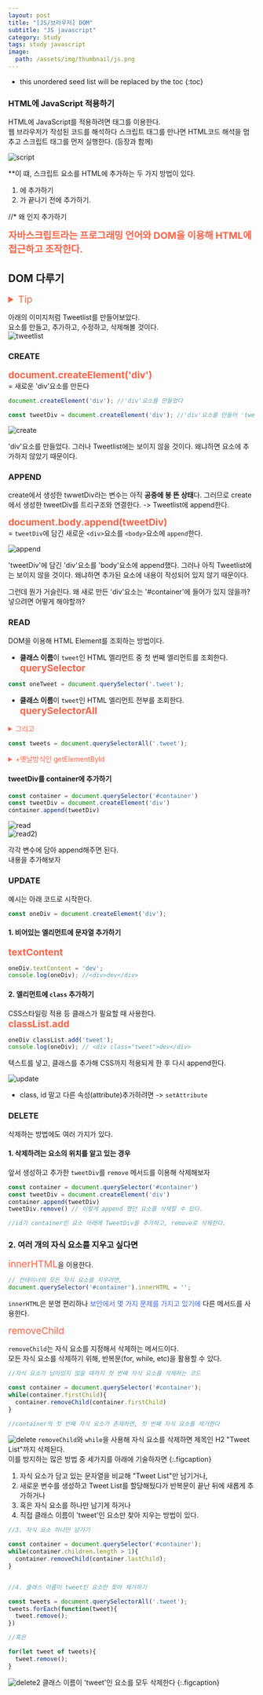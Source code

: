 ```yaml
---
layout: post
title: "[JS/브라우저] DOM"
subtitle: "JS javascript"
category: Study
tags: study javascript
image:
  path: /assets/img/thumbnail/js.png
---
```


* this unordered seed list will be replaced by the toc
{:toc}

<!--more-->

### HTML에 JavaScript 적용하기

HTML에 JavaScript를 적용하려면 <scritp></scritp>태그를 이용한다.  
웹 브라우저가 작성된 코드를 해석하다 스크립트 태그를 만나면 HTML코드 해석을 멈추고 스크립트 태그를 먼저 실행한다. (등장과 함께)  

![script](../../../assets/img/2023-01-18/script.png)  

**이 떄, 스크립트 요소를 HTML에 추가하는 두 가지 방법이 있다.  
1. <head></head>에 추가하기
2. </body>가 끝나기 전에 추가하기.

//* 왜 인지 추가하기  

**<span style="color: tomato; font-size: 1.2rem">자바스크립트라는 프로그래밍 언어와 DOM을 이용해 HTML에 접근하고 조작한다.</span>**  


## DOM 다루기

<details>
<summary style="color: tomato; font-size: 1.2rem">Tip</summary>
<div markdown="1">

- DOM구조를 조회할 때에는 `console.dir`이 유용하다
`console.dir`은 `console.log`와 달리 DOM을 객체의 모습으로 출력한다.  

</div>
</details>

아래의 이미지처럼 Tweetlist를 만들어보았다.  
요소를 만들고, 추가하고, 수정하고, 삭제해볼 것이다.  
![tweetlist](../../../assets/img/2023-01-18/tweetlist.png)  

### CREATE

**<span style="color: tomato; font-size: 1.2rem">document.createElement('div')</span>**  
= 새로운 'div'요소를 만든다


```javascript
document.createElement('div'); //'div'요소를 만들었다

const tweetDiv = document.createElement('div'); //'div'요소를 만들어 'twetDiv'에 할당했다.
```

![create](../../../assets/img/2023-01-18/create.png)  

'div'요소를 만들었다. 그러나 Tweetlist에는 보이지 않을 것이다. 왜냐하면 요소에 추가하지 않았기 때문이다.


### APPEND
create에서 생성한 twwetDiv라는 변수는 아직 **공중에 붕 뜬 상태**다.
그러므로 create에서 생성한 tweetDiv를 트리구조와 연결한다. -> Tweetlist에 append한다.  

**<span style="color: tomato; font-size: 1.2rem">document.body.append(tweetDiv)</span>**  
= `tweetDiv`에 담긴 새로운 `<div>`요소를 `<body>`요소에 `append`한다.


![append](../../../assets/img/2023-01-18/append.png)  


'tweetDiv'에 담긴 'div'요소를 'body'요소에 append했다. 그러나 아직 Tweetlist에는 보이지 않을 것이다. 왜냐하면 추가된 요소에 내용이 작성되어 있지 않기 때문이다.  

그런데 뭔가 거슬린다. 왜 새로 만든 'div'요소는 '#container'에 들어가 있지 않을까? 넣으려면 어떻게 해야할까?

### READ 
DOM을 이용해 HTML Element를 조회하는 방법이다.  

- **클래스 이름**이 `tweet`인 HTML 엘리먼트 중 첫 번째 엘리먼트를 조회한다.
**<span style="color: tomato; font-size: 1.2rem">querySelector</span>**  


```javascript
const oneTweet = document.querySelector('.tweet');
```


- **클래스 이름**이 `tweet`인 HTML 엘리먼트 전부를 조회한다.
**<span style="color: tomato; font-size: 1.2rem">querySelectorAll</span>**  

<details>
<summary style="color: tomato">그리고</summary>
<div markdown="1">

이렇게 조회한 HTML요소들은 배열처럼 'for'문을 사용할 수 있다. (배열은 아님)  
이런 배열 아닌 배열을 '유사배열', '배열형 객체' 등 다양하게 부른다.  
정식 명칭은 `Array-like Object`이다.

</div>
</details>


```javascript
const tweets = document.querySelectorAll('.tweet');
```

<details>
<summary style="color: tomato">+옛날방식인 getElementById</summary>
<div markdown="1">

DOM조회 메서드인 `getElementById`는 `querySelector`와 비슷한 역할을 하는 오래된 방식이다.


```javascript
const getOneTweet = document.getElementById('container')
const queryOneTweet = document.querySelector('#container')
console.log(getOneTweet === queryOneTweet) // true
```


</div>
</details>


#### tweetDiv를 container에 추가하기

```javascript
const container = document.querySelector('#container')
const tweetDiv = document.createElement('div')
container.append(tweetDiv)
```


![read](../../../assets/img/2023-01-18/read.png)  
![read2](../../../assets/img/2023-01-18/read2.png))


각각 변수에 담아 append해주면 된다.  
내용을 추가해보자  


### UPDATE

예시는 아래 코드로 시작한다.
```javascript
const oneDiv = document.createElement('div');
```


#### 1. 비어있는 엘리먼트에 문자열 추가하기
**<span style="color: tomato; font-size: 1.2rem">textContent</span>**  


```javascript
oneDiv.textContent = 'dev';
console.log(oneDiv); //<div>dev</div>
```


#### 2. 엘리먼트에 `class` 추가하기
CSS스타일링 적용 등 클래스가 필요할 때 사용한다.  
**<span style="color: tomato; font-size: 1.2rem">classList.add</span>**  


```javascript
oneDiv classList.add('tweet');
console.log(oneDiv); // <div class="tweet">dev</div>
```

텍스트를 넣고, 클래스를 추가해 CSS까지 적용되게 한 후 다시 append한다.  

![update](../../../assets/img/2023-01-18/update.png)


* class, id 말고 다른 속성(attribute)추가하려면 -> `setAttribute`


### DELETE
삭제하는 방법에도 여러 가지가 있다.  

#### 1. 삭제하려는 요소의 위치를 알고 있는 경우  
앞서 생성하고 추가한 `tweetDiv`를 `remove` 메서드를 이용해 삭제해보자

```javascript
const container = document.querySelector('#container')
const tweetDiv = document.createElement('div')
container.append(tweetDiv)
tweetDiv.remove() // 이렇게 append 했던 요소를 삭제할 수 있다.

//id가 container인 요소 아래에 TweetDiv를 추가하고, remove로 삭제한다.
```

### 2. 여러 개의 자식 요소를 지우고 싶다면
<span style="color: tomato; font-size: 1.2rem">innerHTML</span>을 이용한다.


```javascript
// 컨테이너의 모든 자식 요소를 지우려면,
document.querySelector('#container').innerHTML = '';
```


`innerHTML`은 분명 편리하나 <span style="color: royalblue">보안에서 몇 가지 문제를 가지고 있기에</span> 다른 메서드를 사용한다.  


<span style="color: tomato; font-size: 1.2rem">removeChild</span>  


`removeChild`는 자식 요소를 지정해서 삭제하는 메서드이다.  
모든 자식 요소를 삭제하기 위해, 반복문(for, while, etc)을 활용할 수 있다.


```javascript
//자식 요소가 남아있지 않을 때까지 첫 번째 자식 요소를 삭제하는 코드

const container = document.querySelector('#container');
while(container.firstChild){
  container.removeChild(container.firstChild)
}

//container의 첫 번째 자식 요소가 존재하면, 첫 번째 자식 요소를 제거한다
```

![delete](../../../assets/img/2023-01-20/delete.gif)
`removeChild`와 `while`을 사용해 자식 요소를 삭제하면 제목인 H2 "Tweet List"까지 삭제된다.  
이를 방지하는 많은 방법 중 세가지를 아래에 기술하자면
{:.figcaption}

1. 자식 요소가 담고 있는 문자열을 비교해 "Tweet List"만 남기거나, 
2. 새로운 변수를 생성하고 Tweet List를 할당해뒀다가 반복문이 끝난 뒤에 새롭게 추가하거나
3. 혹은 자식 요소를 하나만 남기게 하거나
4. 직접 클래스 이름이 'tweet'인 요소만 찾아 지우는 방법이 있다.

```javascript
//3. 자식 요소 하나만 남기기

const container = document.querySelector('#container');
while(container.children.length > 1){
  container.removeChild(container.lastChild);
}


//4. 클래스 이름이 tweet인 요소만 찾아 제거하기

const tweets = document.querySelectorAll('.tweet');
tweets.forEach(function(tweet){
  tweet.remove();
})

//혹은

for(let tweet of tweets){
  tweet.remove();
}

```

![delete2](../../../assets/img/2023-01-20/delete2.gif)
클래스 이름이 'tweet'인 요소를 모두 삭제한다
{:.figcaption}




